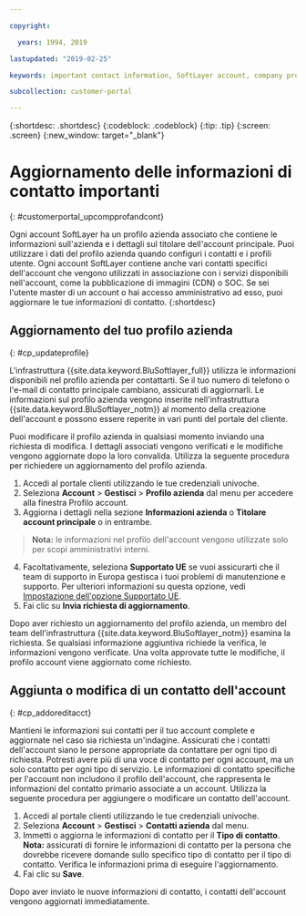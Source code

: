 ```yaml
---

copyright:

  years: 1994, 2019

lastupdated: "2019-02-25"

keywords: important contact information, SoftLayer account, company profile

subcollection: customer-portal

---
```


{:shortdesc: .shortdesc}
{:codeblock: .codeblock}
{:tip: .tip}
{:screen: .screen}
{:new_window: target="_blank"}


# Aggiornamento delle informazioni di contatto importanti
{: #customerportal_upcompprofandcont}

Ogni account SoftLayer ha un profilo azienda associato che contiene le informazioni sull'azienda e i dettagli sul titolare dell'account principale. Puoi utilizzare i dati del profilo azienda quando configuri i contatti e i profili utente. Ogni account SoftLayer contiene anche vari contatti specifici dell'account che vengono utilizzati in associazione con i servizi disponibili nell'account, come la pubblicazione di immagini (CDN) o SOC. Se sei l'utente master di un account o hai accesso amministrativo ad esso, puoi aggiornare le tue informazioni di contatto.
{:shortdesc}

## Aggiornamento del tuo profilo azienda
{: #cp_updateprofile}

L'infrastruttura {{site.data.keyword.BluSoftlayer_full}} utilizza le informazioni disponibili nel profilo azienda per contattarti. Se il tuo numero di telefono o l'e-mail di contatto principale cambiano, assicurati di aggiornarli. Le informazioni sul profilo azienda vengono inserite nell'infrastruttura {{site.data.keyword.BluSoftlayer_notm}} al momento della creazione dell'account e possono essere reperite in vari punti del portale del cliente.

Puoi modificare il profilo azienda in qualsiasi momento inviando una richiesta di modifica. I dettagli associati vengono verificati e le modifiche vengono aggiornate dopo la loro convalida. Utilizza la seguente procedura per richiedere un aggiornamento del profilo azienda.

1. Accedi al portale clienti utilizzando le tue credenziali univoche.
2. Seleziona **Account** > **Gestisci** > **Profilo azienda** dal menu per accedere alla finestra Profilo account.
3. Aggiorna i dettagli nella sezione **Informazioni azienda** o **Titolare account principale** o in entrambe.
> **Nota:** le informazioni nel profilo dell'account vengono utilizzate solo per scopi amministrativi interni.
4. Facoltativamente, seleziona **Supportato UE** se vuoi assicurarti che il team di supporto in Europa gestisca i tuoi problemi di manutenzione e supporto. Per ulteriori informazioni su questa opzione, vedi [Impostazione dell'opzione Supportato UE](/docs/customer-portal?topic=customer-portal-cp_seteusupported#cp_seteusupported).
5. Fai clic su **Invia richiesta di aggiornamento**.

Dopo aver richiesto un aggiornamento del profilo azienda, un membro del team dell'infrastruttura {{site.data.keyword.BluSoftlayer_notm}} esamina la richiesta. Se qualsiasi informazione aggiuntiva richiede la verifica, le informazioni vengono verificate. Una volta approvate tutte le modifiche, il profilo account viene aggiornato come richiesto.

## Aggiunta o modifica di un contatto dell'account
{: #cp_addoreditacct}

Mantieni le informazioni sui contatti per il tuo account complete e aggiornate nel caso sia richiesta un'indagine. Assicurati che i contatti dell'account siano le persone appropriate da contattare per ogni tipo di richiesta. Potresti avere più di una voce di contatto per ogni account, ma un solo contatto per ogni tipo di servizio. Le informazioni di contatto specifiche per l'account non includono il profilo dell'account, che rappresenta le informazioni del contatto primario associate a un account. Utilizza la seguente procedura per aggiungere o modificare un contatto dell'account.

1. Accedi al portale clienti utilizzando le tue credenziali univoche.
2. Seleziona **Account** > **Gestisci** > **Contatti azienda** dal menu.
3. Immetti o aggiorna le informazioni di contatto per il **Tipo di contatto**.<br/>**Nota:** assicurati di fornire le informazioni di contatto per la persona che dovrebbe ricevere domande sullo specifico tipo di contatto per il tipo di contatto. Verifica le informazioni prima di eseguire l'aggiornamento.
4. Fai clic su **Save**.

Dopo aver inviato le nuove informazioni di contatto, i contatti dell'account vengono aggiornati immediatamente.
